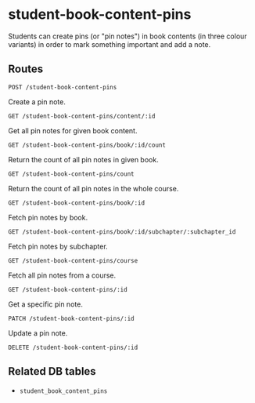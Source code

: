 # student-book-content-pins

Students can create pins (or "pin notes") in book contents (in three colour variants) in order to mark something important and add a note.

## Routes

`POST /student-book-content-pins`

Create a pin note.

`GET /student-book-content-pins/content/:id`

Get all pin notes for given book content.

`GET /student-book-content-pins/book/:id/count`

Return the count of all pin notes in given book.

`GET /student-book-content-pins/count`

Return the count of all pin notes in the whole course.

`GET /student-book-content-pins/book/:id`

Fetch pin notes by book.

`GET /student-book-content-pins/book/:id/subchapter/:subchapter_id`

Fetch pin notes by subchapter.

`GET /student-book-content-pins/course`

Fetch all pin notes from a course.

`GET /student-book-content-pins/:id`

Get a specific pin note.

`PATCH /student-book-content-pins/:id`

Update a pin note.

`DELETE /student-book-content-pins/:id`

## Related DB tables
- `student_book_content_pins`
